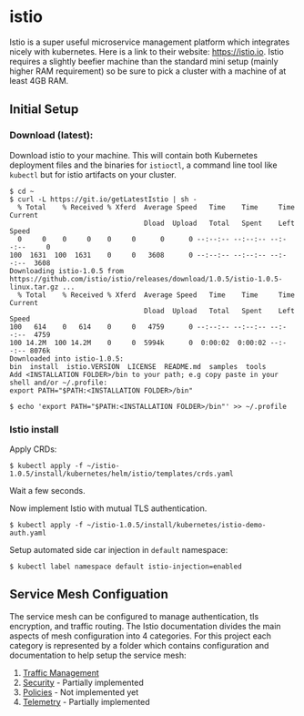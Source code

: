 # istio
Istio is a super useful microservice management platform which integrates nicely with
kubernetes. Here is a link to their website: https://istio.io. Istio requires a slightly
beefier machine than the standard mini setup (mainly higher RAM requirement) so be sure
to pick a cluster with a machine of at least 4GB RAM.

## Initial Setup
### Download (latest):
Download istio to your machine. This will contain both Kubernetes deployment files and
the binaries for `istioctl`, a command line tool like `kubectl` but for istio artifacts
on your cluster.

```shell
$ cd ~
$ curl -L https://git.io/getLatestIstio | sh -
  % Total    % Received % Xferd  Average Speed   Time    Time     Time  Current
                                 Dload  Upload   Total   Spent    Left  Speed
  0     0    0     0    0     0      0      0 --:--:-- --:--:-- --:--:--     0
100  1631  100  1631    0     0   3608      0 --:--:-- --:--:-- --:--:--  3608
Downloading istio-1.0.5 from https://github.com/istio/istio/releases/download/1.0.5/istio-1.0.5-linux.tar.gz ...
  % Total    % Received % Xferd  Average Speed   Time    Time     Time  Current
                                 Dload  Upload   Total   Spent    Left  Speed
100   614    0   614    0     0   4759      0 --:--:-- --:--:-- --:--:--  4759
100 14.2M  100 14.2M    0     0  5994k      0  0:00:02  0:00:02 --:--:-- 8076k
Downloaded into istio-1.0.5:
bin  install  istio.VERSION  LICENSE  README.md  samples  tools
Add <INSTALLATION FOLDER>/bin to your path; e.g copy paste in your shell and/or ~/.profile:
export PATH="$PATH:<INSTALLATION FOLDER>/bin"

$ echo 'export PATH="$PATH:<INSTALLATION FOLDER>/bin"' >> ~/.profile
```


### Istio install

Apply CRDs:

```shell
$ kubectl apply -f ~/istio-1.0.5/install/kubernetes/helm/istio/templates/crds.yaml
```

Wait a few seconds.

Now implement Istio with mutual TLS authentication.

```shell
$ kubectl apply -f ~/istio-1.0.5/install/kubernetes/istio-demo-auth.yaml
```

Setup automated side car injection in `default` namespace:

```shell
$ kubectl label namespace default istio-injection=enabled
```

## Service Mesh Configuation
The service mesh can be configured to manage authentication, tls encryption, and traffic routing. The Istio documentation divides the main aspects of mesh configuration into 4 categories. For this project each category is represented by a folder which contains configuration and documentation to help setup the service mesh:
1. [Traffic Management](/istio/traffic-management)
2. [Security](/istio/security) - Partially implemented
3. [Policies](/istio/policies) - Not implemented yet
4. [Telemetry](/istio/telemetry) - Partially implemented